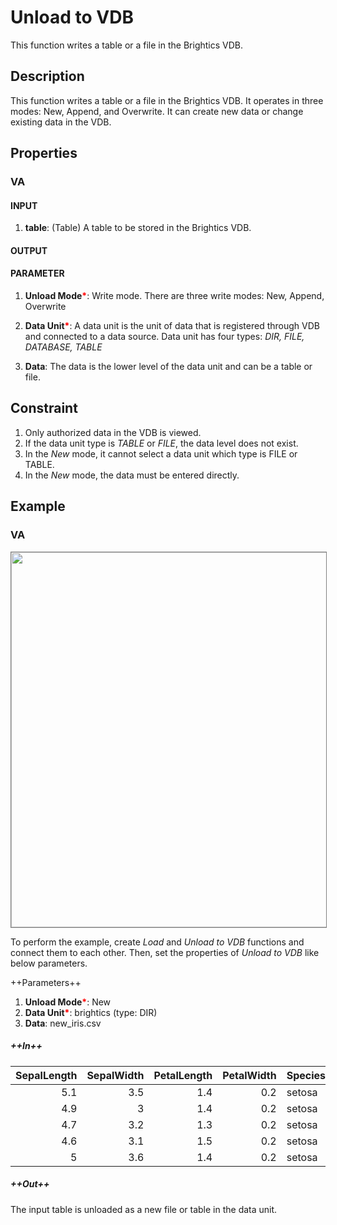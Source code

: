 # Unload to VDB
This function writes a table or a file in the Brightics VDB.

## Description
This function writes a table or a file in the Brightics VDB. It operates in three modes: New, Append, and Overwrite. It can create new data or change existing data in the VDB.

## Properties
### VA
#### INPUT
1. **table**: (Table) A table to be stored in the Brightics VDB.
#### OUTPUT
#### PARAMETER
1. **Unload Mode**<b style="color:red">*</b>: Write mode. There are three write modes: New, Append, Overwrite

2. **Data Unit**<b style="color:red">*</b>: A data unit is the unit of data that is registered through VDB and connected to a data source.
Data unit has four types: *DIR, FILE, DATABASE, TABLE* 

3. **Data**: The data is the lower level of the data unit and can be a table or file.

## Constraint
1. Only authorized data in the VDB is viewed. 
2. If the data unit type is *TABLE* or *FILE*, the data level does not exist. 
3. In the *New* mode, it cannot select a data unit which type is FILE or TABLE.
4. In the *New* mode, the data must be entered directly.

## Example
### VA

<img src="/static/help/python/sample_model_img/unload_to_vdb.PNG"  width="600px" style="border: 1px solid gray" >

To perform the example, create *Load* and *Unload to VDB* functions and connect them to each other.
Then, set the properties of *Unload to VDB* like below parameters.

++Parameters++
1. **Unload Mode**<b style="color:red">*</b>: New
2. **Data Unit**<b style="color:red">*</b>: brightics (type: DIR)
3. **Data**: new_iris.csv


##### ++In++
|SepalLength|SepalWidth|PetalLength|PetalWidth|Species|
|--:|--:|--:|--:|:--|
|5.1|3.5|1.4|0.2|setosa|
|4.9|3|1.4|0.2|setosa|
|4.7|3.2|1.3|0.2|setosa|
|4.6|3.1|1.5|0.2|setosa|
|5|3.6|1.4|0.2|setosa|


##### ++Out++
The input table is unloaded as a new file or table in the data unit.
